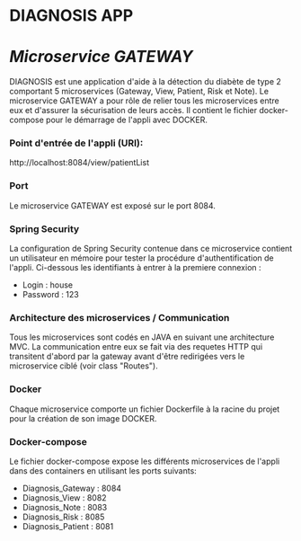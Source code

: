 # DIAGNOSIS APP
# _Microservice GATEWAY_

DIAGNOSIS est une application d'aide à la détection du diabète de type 2 comportant 5 microservices (Gateway, View, Patient, Risk et Note). Le microservice GATEWAY a pour rôle de relier tous les microservices entre eux et d'assurer la sécurisation de leurs accès. Il contient le fichier docker-compose pour le démarrage de l'appli avec DOCKER.


### Point d'entrée de l'appli (URI):
http://localhost:8084/view/patientList

### Port
Le microservice GATEWAY est exposé sur le port 8084.

### Spring Security 

La configuration de Spring Security contenue dans ce microservice contient un utilisateur en mémoire pour tester la procédure d'authentification de l'appli. Ci-dessous les identifiants à entrer à la premiere connexion :

- Login : house
- Password : 123

### Architecture des microservices / Communication
Tous les microservices sont codés en JAVA en suivant une architecture MVC. La communication entre eux se fait via des requetes HTTP qui transitent d'abord par la gateway avant d'être redirigées vers le microservice ciblé (voir class "Routes").

### Docker

Chaque microservice comporte un fichier Dockerfile à la racine du projet pour la création de son image DOCKER.


### Docker-compose 

Le fichier docker-compose expose les différents microservices de l'appli dans des containers en utilisant les ports suivants:

- Diagnosis_Gateway : 8084
- Diagnosis_View : 8082
- Diagnosis_Note : 8083
- Diagnosis_Risk : 8085
- Diagnosis_Patient : 8081





